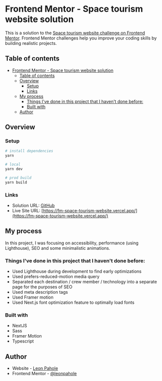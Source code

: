 # Frontend Mentor - Space tourism website solution

This is a solution to the [Space tourism website challenge on Frontend Mentor](https://www.frontendmentor.io/challenges/space-tourism-multipage-website-gRWj1URZ3). Frontend Mentor challenges help you improve your coding skills by building realistic projects.

## Table of contents

- [Frontend Mentor - Space tourism website solution](#frontend-mentor---space-tourism-website-solution)
  - [Table of contents](#table-of-contents)
  - [Overview](#overview)
    - [Setup](#setup)
    - [Links](#links)
  - [My process](#my-process)
    - [Things I've done in this project that I haven't done before:](#things-ive-done-in-this-project-that-i-havent-done-before)
    - [Built with](#built-with)
  - [Author](#author)

## Overview

### Setup

```bash
# install dependencies
yarn

# local
yarn dev

# prod build
yarn build
```

### Links

- Solution URL: [GitHub](https://github.com/leonpahole/fm-space-tourism-website)
- Live Site URL: [https://fm-space-tourism-website.vercel.app/](https://fm-space-tourism-website.vercel.app/)

## My process

In this project, I was focusing on accessibility, performance (using Lighthouse), SEO and some minimalistic animations.

### Things I've done in this project that I haven't done before:

- Used Lighthouse during development to find early optimizations
- Used prefers-reduced-motion media query
- Separated each destination / crew member / technology into a separate page for the purposes of SEO
- Used meta description tags
- Used Framer motion
- Used Next.js font optimization feature to optimally load fonts

### Built with

- NextJS
- Sass
- Framer Motion
- Typescript

## Author

- Website - [Leon Pahole](https://leonpahole.com)
- Frontend Mentor - [@leonpahole](https://www.frontendmentor.io/profile/leonpahole)
